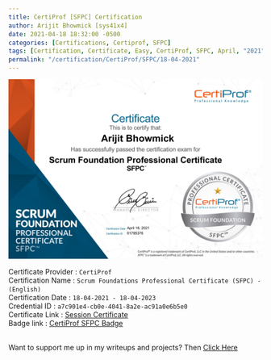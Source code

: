 ```yaml
---
title: CertiProf [SFPC] Certification
author: Arijit Bhowmick [sys41x4]
date: 2021-04-18 18:32:00 -0500
categories: [Certifications, Certiprof, SFPC]
tags: [Certification, Certificate, Easy, CertiProf, SFPC, April, "2021"]
permalink: "/certification/CertiProf/SFPC/18-04-2021"
---
```


[![certiprof_sfpc_2021](/assets/certifications/certiprof/SFPC/18-04-2021/CertiProf_SFPC_a7c901e4-cb0e-4041-8a2e-ac91a0e6b5e0.png)](https://raw.githubusercontent.com/Arijit-Bhowmick/My_Certifications/main/CertiProf/CertiProf_SFPC_%5Ba7c901e4-cb0e-4041-8a2e-ac91a0e6b5e0%5D.pdf)

Certificate Provider : `CertiProf`<br>
Certification Name : `Scrum Foundations Professional Certificate (SFPC) - (English)`<br>
Certification Date : `18-04-2021 - 18-04-2023`<br>
Credential ID : `a7c901e4-cb0e-4041-8a2e-ac91a0e6b5e0`<br>
Certificate Link : <a href="https://certificates.easy-lms.com/exam/session/a7c901e4-cb0e-4041-8a2e-ac91a0e6b5e0" target="_blank">Session Certificate</a><br>
Badge link : <a href="https://www.credly.com/badges/1857a466-94b3-484f-bf63-e66762d116a0" target="_blank">CertiProf SFPC Badge</a><br><br>
<div data-iframe-width="150" data-iframe-height="270" data-share-badge-id="1857a466-94b3-484f-bf63-e66762d116a0" data-share-badge-host="https://www.credly.com"></div><script type="text/javascript" async src="//cdn.credly.com/assets/utilities/embed.js"></script>

Want to support me up in my writeups and projects? Then <a href="/recognition/support/sys41x4">Click Here</a>
